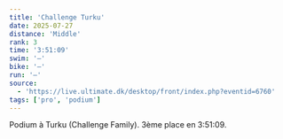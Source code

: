 ```yaml
---
title: 'Challenge Turku'
date: 2025-07-27
distance: 'Middle'
rank: 3
time: '3:51:09'
swim: '—'
bike: '—'
run: '—'
source:
  - 'https://live.ultimate.dk/desktop/front/index.php?eventid=6760'
tags: ['pro', 'podium']
---
```


Podium à Turku (Challenge Family). 3ème place en 3:51:09.
